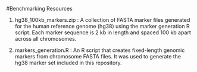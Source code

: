 #Benchmarking Resources
1. hg38_100kb_markers.zip :
A collection of FASTA marker files generated for the human reference genome (hg38) using the marker generation R script.
Each marker sequence is 2 kb in length and spaced 100 kb apart across all chromosomes.

2. markers_generation.R :
An R script that creates fixed-length genomic markers from chromosome FASTA files.
It was used to generate the hg38 marker set included in this repository.
